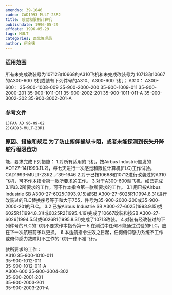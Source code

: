 ```yaml
---
amendno: 39-1646
cadno: CAD1993-MULT-23R2
title: 感觉和限制计算机
publishdate: 1996-05-29
effdate: 1996-05-29
tags: MULT
categories: 西北管理局
author: 何金徕
---
```


### 适用范围 
所有未完成改装号为10712和10668的A310飞机和未完成改装号为
10713和10667的A300-600飞机或装有下列件号的A310、A300-600飞机； A310： A300-600： 35-900-1008-009 35-900-2000-200 35-900-1009-011 35-900-2000-201 35-900-1011-011 35-900-2002-201 35-900-1011-011-A 35-900-3002-302 35-900-3002-201-A

### 参考文件
    1)FAA AD 96-09-02 
    2)CAD93-MULT-23R1 

### 原因、措施和规定 为了防止俯仰操纵卡阻，或者未能探测到丧失升降舵行程限位功
能，要求完成下列措施： 
    1.对所有适用的飞机，按Airbus Industrie颁发的AOT27-14(1993.11.2)，每七天进行一次感觉和限位计算机(FLC)工作试验。 
       CAD1993-MULT-23R2   ／39-1646 
    2.对于已按10668和10712进行改装过的A310飞机，可不作本指令第一款所要求的工作。 
    3.对于A300-600型飞机，如已完成3.1和3.2所要求的工作，可不作本指令第一款所要求的工作。 
3.1
 用已按Airbus Industrie SB A300-27-6025(1993.9.15)或SB A300-27-6025R1(1994.8.31)进行改装过的FLC替换序号等于和大于755，件号为35-900-2000-200或35-900-2000-201的FLC。 
3.2
 已按Airbus Industrie SB A300-27-6025(1993.9.15)或6025R1(1994.8.31)或6025R2(1995.4.19)完成了10667改装和按SB A300-27-6026(1994.5.5)或6026R1(1995.8.31)完成了10713改装。
    4.对装有经改装过的下列件号的FLC的飞机不要求作本指令第一
    5.在测试中任何不能通过试验的FLC，应在下一次航班前予以更换。 
    6.本适航指令生效之日起，任何俯仰感力系统不工作或俯仰感力故障灯不工作的飞机一律不准飞行。

款所要求的工作：  
A310  35-900-1010-011  
35-900-1012-011  
                  35-900-1012-011-A  
A300-600  35-900-3004-302  
35-900-2001-201  
35-900-2003-201  
                  35-900-2003-201-A  

